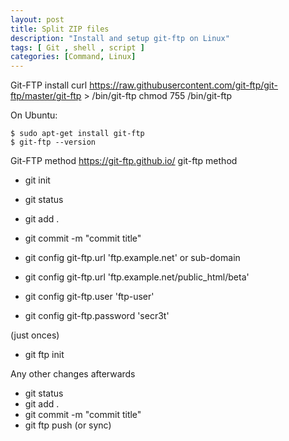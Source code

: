 ```yaml
---
layout: post
title: Split ZIP files 
description: "Install and setup git-ftp on Linux"
tags: [ Git , shell , script ]
categories: [Command, Linux]
---
```


Git-FTP install 
curl https://raw.githubusercontent.com/git-ftp/git-ftp/master/git-ftp > /bin/git-ftp
chmod 755 /bin/git-ftp

On Ubuntu:
```
$ sudo apt-get install git-ftp
$ git-ftp --version
```

Git-FTP method https://git-ftp.github.io/
git-ftp method

- git init 
- git status
- git add .
- git commit -m "commit title"

- git config git-ftp.url 'ftp.example.net'
    or sub-domain
- git config git-ftp.url 'ftp.example.net/public_html/beta'
- git config git-ftp.user 'ftp-user'
- git config git-ftp.password 'secr3t'

(just onces)
- git ftp init

Any other changes afterwards
- git status
- git add .
- git commit -m "commit title"
- git ftp push (or sync)
